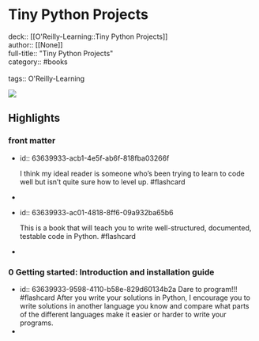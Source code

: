 # Tiny Python Projects

deck:: [[O'Reilly-Learning::Tiny Python Projects]]\
author:: [[None]]\
full-title:: "Tiny Python Projects"\
category:: #books\
\
tags:: O'Reilly-Learning  

![](https://learning.oreilly.com/library/view/tiny-python-projects/9781617297519/ibis_generated_cover_thumbnail.jpg)
## Highlights
### front matter
- id:: 63639933-acb1-4e5f-ab6f-818fba03266f
  
  I think my ideal reader is someone who’s been trying to learn to code well but isn’t quite sure how to level up. #flashcard
-
- id:: 63639933-ac01-4818-8ff6-09a932ba65b6
  
  This is a book that will teach you to write well-structured, documented, testable code in Python. #flashcard
-
### 0 Getting started: Introduction and installation guide
- id:: 63639933-9598-4110-b58e-829d60134b2a
   Dare to program!!! #flashcard 
    After you write your solutions in Python, I encourage you to write solutions in another language you know and compare what parts of the different languages make it easier or harder to write your programs.
-